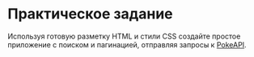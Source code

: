 # Практическое задание

Используя готовую разметку HTML и стили CSS создайте простое приложение с поиском и пагинацией, отправляя запросы к [PokeAPI](https://pokeapi.co/).
